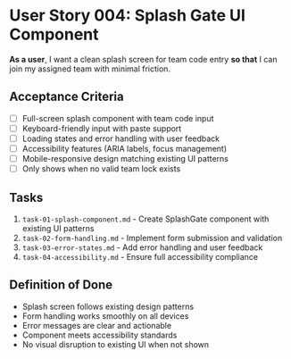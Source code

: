 # User Story 004: Splash Gate UI Component

**As a user**, I want a clean splash screen for team code entry **so that** I can join my assigned team with minimal friction.

## Acceptance Criteria
- [ ] Full-screen splash component with team code input
- [ ] Keyboard-friendly input with paste support
- [ ] Loading states and error handling with user feedback
- [ ] Accessibility features (ARIA labels, focus management)
- [ ] Mobile-responsive design matching existing UI patterns
- [ ] Only shows when no valid team lock exists

## Tasks
1. `task-01-splash-component.md` - Create SplashGate component with existing UI patterns
2. `task-02-form-handling.md` - Implement form submission and validation
3. `task-03-error-states.md` - Add error handling and user feedback
4. `task-04-accessibility.md` - Ensure full accessibility compliance

## Definition of Done
- Splash screen follows existing design patterns
- Form handling works smoothly on all devices
- Error messages are clear and actionable
- Component meets accessibility standards
- No visual disruption to existing UI when not shown